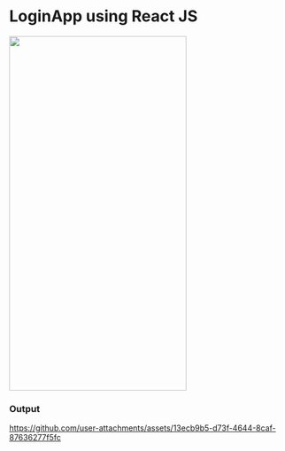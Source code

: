 <h1>LoginApp using React JS</h1>
<img src="https://github.com/user-attachments/assets/26b7cbae-1b44-415d-acc0-e392e7a4044f" width="320" height="640"/>
<h3>Output</h3>


https://github.com/user-attachments/assets/13ecb9b5-d73f-4644-8caf-87636277f5fc

